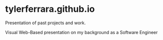 # tylerferrara.github.io
Presentation of past projects and work.

Visual Web-Based presentation on my background as a Software Engineer
